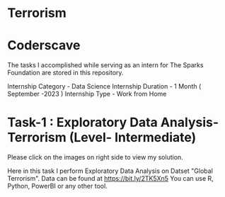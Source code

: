 # Terrorism

# Coderscave
The tasks I accomplished while serving as an intern for The Sparks Foundation are stored in this repository.

Internship Category - Data Science Internship Duration - 1 Month ( September -2023 ) Internship Type - Work from Home

# Task-1 : Exploratory Data Analysis- Terrorism (Level- Intermediate)
Please click on the images on right side to view my solution.

Here in this task I perform Exploratory Data Analysis on Datset "Global Terrorism". Data can be found at https://bit.ly/2TK5Xn5 You can use R, Python, PowerBI or any other tool.
